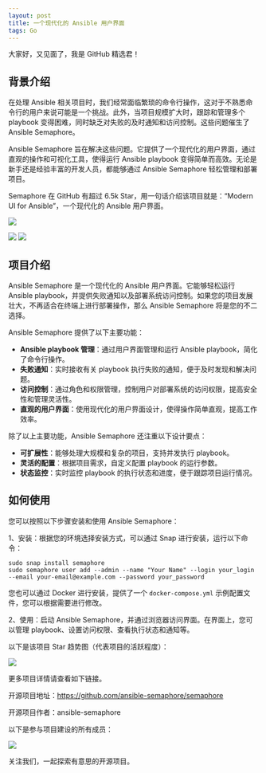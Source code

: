 ```yaml
---
layout: post
title: 一个现代化的 Ansible 用户界面
tags: Go
---
```


大家好，又见面了，我是 GitHub 精选君！

## 背景介绍

在处理 Ansible 相关项目时，我们经常面临繁琐的命令行操作，这对于不熟悉命令行的用户来说可能是一个挑战。此外，当项目规模扩大时，跟踪和管理多个 playbook 变得困难，同时缺乏对失败的及时通知和访问控制。这些问题催生了 Ansible Semaphore。

Ansible Semaphore 旨在解决这些问题。它提供了一个现代化的用户界面，通过直观的操作和可视化工具，使得运行 Ansible playbook 变得简单而高效。无论是新手还是经验丰富的开发人员，都能够通过 Ansible Semaphore 轻松管理和部署项目。

Semaphore 在 GitHub 有超过 6.5k Star，用一句话介绍该项目就是：“Modern UI for Ansible”，一个现代化的 Ansible 用户界面。

![](https://user-images.githubusercontent.com/914224/125253358-c214ed80-e312-11eb-952e-d96a1eba93f6.png)

![](https://user-images.githubusercontent.com/914224/134777345-8789d9e4-ff0d-439c-b80e-ddc56b74fcee.png)
![](https://user-images.githubusercontent.com/914224/134411082-48235676-06d2-4d4b-b674-4ffe1e8d0d0d.png)

## 项目介绍
Ansible Semaphore 是一个现代化的 Ansible 用户界面。它能够轻松运行 Ansible playbook，并提供失败通知以及部署系统访问控制。如果您的项目发展壮大，不再适合在终端上进行部署操作，那么 Ansible Semaphore 将是您的不二选择。

Ansible Semaphore 提供了以下主要功能：

- **Ansible playbook 管理**：通过用户界面管理和运行 Ansible playbook，简化了命令行操作。
- **失败通知**：实时接收有关 playbook 执行失败的通知，便于及时发现和解决问题。
- **访问控制**：通过角色和权限管理，控制用户对部署系统的访问权限，提高安全性和管理灵活性。
- **直观的用户界面**：使用现代化的用户界面设计，使得操作简单直观，提高工作效率。

除了以上主要功能，Ansible Semaphore 还注重以下设计要点：
- **可扩展性**：能够处理大规模和复杂的项目，支持并发执行 playbook。
- **灵活的配置**：根据项目需求，自定义配置 playbook 的运行参数。
- **状态监控**：实时监控 playbook 的执行状态和进度，便于跟踪项目运行情况。

## 如何使用
您可以按照以下步骤安装和使用 Ansible Semaphore：

1、安装：根据您的环境选择安装方式，可以通过 Snap 进行安装，运行以下命令：

```
sudo snap install semaphore
sudo semaphore user add --admin --name "Your Name" --login your_login --email your-email@example.com --password your_password
```
您也可以通过 Docker 进行安装，提供了一个 `docker-compose.yml` 示例配置文件，您可以根据需要进行修改。

2、使用：启动 Ansible Semaphore，并通过浏览器访问界面。在界面上，您可以管理 playbook、设置访问权限、查看执行状态和通知等。

以下是该项目 Star 趋势图（代表项目的活跃程度）：

![](https://api.star-history.com/svg?repos=ansible-semaphore/semaphore&type=Timeline)

更多项目详情请查看如下链接。

开源项目地址：https://github.com/ansible-semaphore/semaphore 

开源项目作者：ansible-semaphore

以下是参与项目建设的所有成员：

![](https://contrib.rocks/image?repo=ansible-semaphore/semaphore)

关注我们，一起探索有意思的开源项目。

